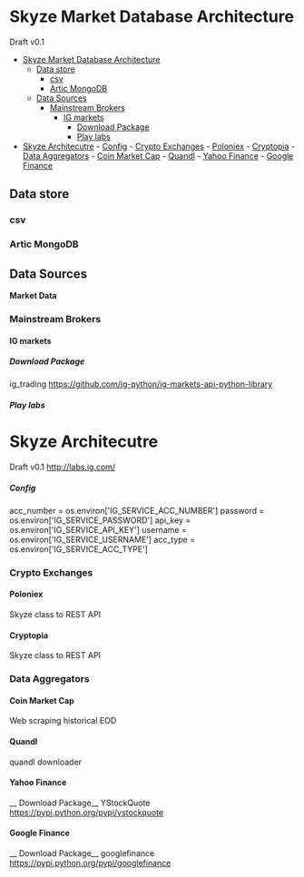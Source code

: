
# Skyze Market Database Architecture
Draft v0.1

<!-- TOC depthFrom:1 depthTo:6 withLinks:1 updateOnSave:1 orderedList:0 -->

- [Skyze Market Database Architecture](#skyze-market-database-architecture)
	- [Data store](#data-store)
		- [csv](#csv)
		- [Artic MongoDB](#artic-mongodb)
	- [Data Sources](#data-sources)
		- [Mainstream Brokers](#mainstream-brokers)
			- [IG markets](#ig-markets)
				- [Download Package](#download-package)
				- [Play labs](#play-labs)
- [Skyze Architecutre](#skyze-architecutre)
				- [Config](#config)
		- [Crypto Exchanges](#crypto-exchanges)
			- [Poloniex](#poloniex)
			- [Cryptopia](#cryptopia)
		- [Data Aggregators](#data-aggregators)
			- [Coin Market Cap](#coin-market-cap)
			- [Quandl](#quandl)
			- [Yahoo Finance](#yahoo-finance)
			- [Google Finance](#google-finance)

<!-- /TOC -->

## Data store
### csv

### Artic MongoDB


## Data Sources
__Market Data__

### Mainstream Brokers
#### IG markets

##### Download Package
ig_trading
 https://github.com/ig-python/ig-markets-api-python-library

##### Play labs
# Skyze Architecutre
Draft v0.1
 http://labs.ig.com/

##### Config
acc_number = os.environ['IG_SERVICE_ACC_NUMBER']
password = os.environ['IG_SERVICE_PASSWORD']
api_key = os.environ['IG_SERVICE_API_KEY']
username = os.environ['IG_SERVICE_USERNAME']
acc_type = os.environ['IG_SERVICE_ACC_TYPE']


### Crypto Exchanges
#### Poloniex
Skyze class to REST API

#### Cryptopia
Skyze class to REST API



### Data Aggregators
#### Coin Market Cap
Web scraping historical EOD

#### Quandl
quandl downloader

#### Yahoo Finance
__ Download Package__ YStockQuote
https://pypi.python.org/pypi/ystockquote

#### Google Finance
__ Download Package__ googlefinance https://pypi.python.org/pypi/googlefinance
